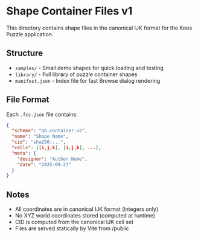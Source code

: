 # Shape Container Files v1

This directory contains shape files in the canonical IJK format for the Koos Puzzle application.

## Structure

- `samples/` - Small demo shapes for quick loading and testing
- `library/` - Full library of puzzle container shapes
- `manifest.json` - Index file for fast Browse dialog rendering

## File Format

Each `.fcc.json` file contains:

```json
{
  "schema": "ab.container.v2",
  "name": "Shape Name",
  "cid": "sha256:...",
  "cells": [[i,j,k], [i,j,k], ...],
  "meta": {
    "designer": "Author Name",
    "date": "2025-09-27"
  }
}
```

## Notes

- All coordinates are in canonical IJK format (integers only)
- No XYZ world coordinates stored (computed at runtime)
- CID is computed from the canonical IJK cell set
- Files are served statically by Vite from /public

